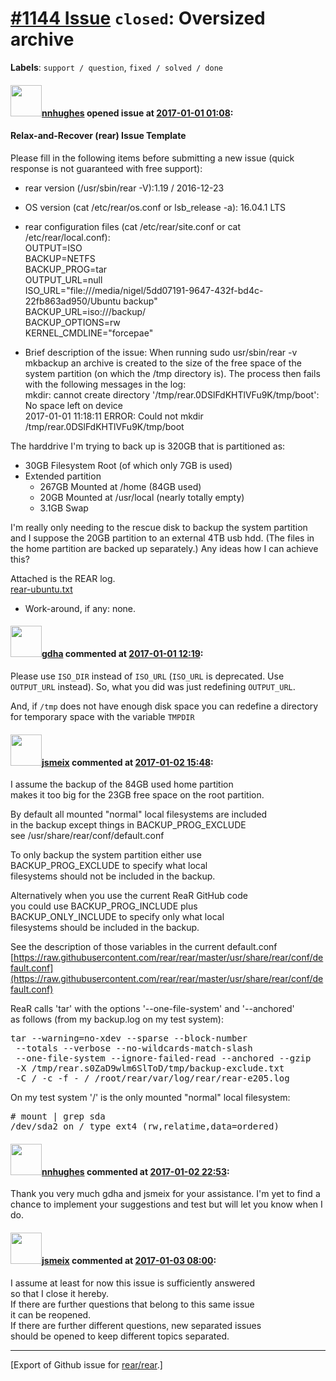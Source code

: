 [\#1144 Issue](https://github.com/rear/rear/issues/1144) `closed`: Oversized archive
====================================================================================

**Labels**: `support / question`, `fixed / solved / done`

#### <img src="https://avatars.githubusercontent.com/u/24843476?v=4" width="50">[nnhughes](https://github.com/nnhughes) opened issue at [2017-01-01 01:08](https://github.com/rear/rear/issues/1144):

#### Relax-and-Recover (rear) Issue Template

Please fill in the following items before submitting a new issue (quick
response is not guaranteed with free support):

-   rear version (/usr/sbin/rear -V):1.19 / 2016-12-23

-   OS version (cat /etc/rear/os.conf or lsb\_release -a): 16.04.1 LTS

-   rear configuration files (cat /etc/rear/site.conf or cat
    /etc/rear/local.conf):  
    OUTPUT=ISO  
    BACKUP=NETFS  
    BACKUP\_PROG=tar  
    OUTPUT\_URL=null  
    ISO\_URL="file:///media/nigel/5dd07191-9647-432f-bd4c-22fb863ad950/Ubuntu
    backup"  
    BACKUP\_URL=iso:///backup/  
    BACKUP\_OPTIONS=rw  
    KERNEL\_CMDLINE="forcepae"

-   Brief description of the issue: When running sudo usr/sbin/rear -v
    mkbackup an archive is created to the size of the free space of the
    system partition (on which the /tmp directory is). The process then
    fails with the following messages in the log:  
    mkdir: cannot create directory '/tmp/rear.0DSlFdKHTlVFu9K/tmp/boot':
    No space left on device  
    2017-01-01 11:18:11 ERROR: Could not mkdir
    /tmp/rear.0DSlFdKHTlVFu9K/tmp/boot

The harddrive I'm trying to back up is 320GB that is partitioned as:

-   30GB Filesystem Root (of which only 7GB is used)
-   Extended partition  
    - 267GB Mounted at /home (84GB used)  
    - 20GB Mounted at /usr/local (nearly totally empty)  
    - 3.1GB Swap

I'm really only needing to the rescue disk to backup the system
partition and I suppose the 20GB partition to an external 4TB usb hdd.
(The files in the home partition are backed up separately.) Any ideas
how I can achieve this?

Attached is the REAR log.  
[rear-ubuntu.txt](https://github.com/rear/rear/files/679889/rear-ubuntu.txt)

-   Work-around, if any: none.

#### <img src="https://avatars.githubusercontent.com/u/888633?u=cdaeb31efcc0048d3619651aa18dd4b76e636b21&v=4" width="50">[gdha](https://github.com/gdha) commented at [2017-01-01 12:19](https://github.com/rear/rear/issues/1144#issuecomment-269901024):

Please use `ISO_DIR` instead of `ISO_URL` (`ISO_URL` is deprecated. Use
`OUTPUT_URL` instead). So, what you did was just redefining
`OUTPUT_URL`.

And, if `/tmp` does not have enough disk space you can redefine a
directory for temporary space with the variable `TMPDIR`

#### <img src="https://avatars.githubusercontent.com/u/1788608?u=925fc54e2ce01551392622446ece427f51e2f0ce&v=4" width="50">[jsmeix](https://github.com/jsmeix) commented at [2017-01-02 15:48](https://github.com/rear/rear/issues/1144#issuecomment-269988657):

I assume the backup of the 84GB used home partition  
makes it too big for the 23GB free space on the root partition.

By default all mounted "normal" local filesystems are included  
in the backup except things in BACKUP\_PROG\_EXCLUDE  
see /usr/share/rear/conf/default.conf

To only backup the system partition either use  
BACKUP\_PROG\_EXCLUDE to specify what local  
filesystems should not be included in the backup.

Alternatively when you use the current ReaR GitHub code  
you could use BACKUP\_PROG\_INCLUDE plus  
BACKUP\_ONLY\_INCLUDE to specify only what local  
filesystems should be included in the backup.

See the description of those variables in the current default.conf  
[https://raw.githubusercontent.com/rear/rear/master/usr/share/rear/conf/default.conf](https://raw.githubusercontent.com/rear/rear/master/usr/share/rear/conf/default.conf)

ReaR calls 'tar' with the options '--one-file-system' and '--anchored'  
as follows (from my backup.log on my test system):

<pre>
tar --warning=no-xdev --sparse --block-number
 --totals --verbose --no-wildcards-match-slash
 --one-file-system --ignore-failed-read --anchored --gzip
 -X /tmp/rear.s0ZaD9wlm6SlToD/tmp/backup-exclude.txt
 -C / -c -f - / /root/rear/var/log/rear/rear-e205.log
</pre>

On my test system '/' is the only mounted "normal" local filesystem:

<pre>
# mount | grep sda
/dev/sda2 on / type ext4 (rw,relatime,data=ordered)
</pre>

#### <img src="https://avatars.githubusercontent.com/u/24843476?v=4" width="50">[nnhughes](https://github.com/nnhughes) commented at [2017-01-02 22:53](https://github.com/rear/rear/issues/1144#issuecomment-270028874):

Thank you very much gdha and jsmeix for your assistance. I'm yet to find
a chance to implement your suggestions and test but will let you know
when I do.

#### <img src="https://avatars.githubusercontent.com/u/1788608?u=925fc54e2ce01551392622446ece427f51e2f0ce&v=4" width="50">[jsmeix](https://github.com/jsmeix) commented at [2017-01-03 08:00](https://github.com/rear/rear/issues/1144#issuecomment-270065252):

I assume at least for now this issue is sufficiently answered  
so that I close it hereby.  
If there are further questions that belong to this same issue  
it can be reopened.  
If there are further different questions, new separated issues  
should be opened to keep different topics separated.

------------------------------------------------------------------------

\[Export of Github issue for
[rear/rear](https://github.com/rear/rear).\]
